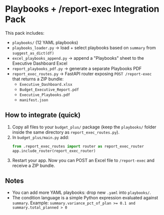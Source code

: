 
# Playbooks + /report-exec Integration Pack

This pack includes:
- `playbooks/` (12 YAML playbooks)
- `playbooks_loader.py` → load + select playbooks based on `summary` from `suggest_as_dict(df)`
- `excel_playbooks_append.py` → append a "Playbooks" sheet to the Executive Dashboard Excel
- `report_playbooks_pdf.py` → generate a separate Playbooks PDF
- `report_exec_routes.py` → FastAPI router exposing `POST /report-exec` that returns a ZIP bundle:
  - `Executive_Dashboard.xlsx`
  - `Budget_Executive_Report.pdf`
  - `Executive_Playbooks.pdf`
  - `manifest.json`

## How to integrate (quick)
1. Copy all files to your `budget_plus/` package (keep the `playbooks/` folder inside the same directory as `report_exec_routes.py`).
2. In `budget_plus/main.py` add:
   ```python
   from .report_exec_routes import router as report_exec_router
   app.include_router(report_exec_router)
   ```
3. Restart your app. Now you can POST an Excel file to `/report-exec` and receive a ZIP bundle.

## Notes
- You can add more YAML playbooks: drop new `.yaml` into `playbooks/`.
- The condition language is a simple Python expression evaluated against `summary`. Example:
  `summary.variance_pct_of_plan >= 0.1 and summary.total_planned > 0`

